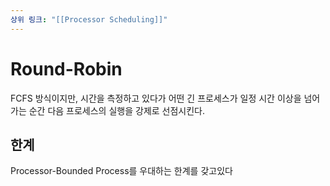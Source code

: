```yaml
---
상위 링크: "[[Processor Scheduling]]"
---
```


# Round-Robin
 FCFS 방식이지만, 시간을 측정하고 있다가 어떤 긴 프로세스가 일정 시간 이상을 넘어가는 순간 다음 프로세스의 실행을 강제로 선점시킨다. 
 
## 한계 
Processor-Bounded Process를 우대하는 한계를 갖고있다